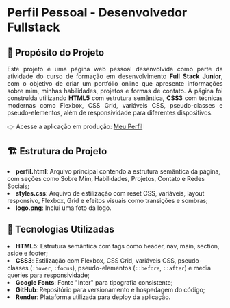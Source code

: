 # Perfil Pessoal - Desenvolvedor Fullstack

## 📝 Propósito do Projeto

<p align="justify">
Este projeto é uma página web pessoal desenvolvida como parte da atividade do curso de formação em desenvolvimento <strong>Full Stack Junior</strong>, com o objetivo de criar um portfólio online que apresente informações sobre mim, minhas habilidades, projetos e formas de contato. A página foi construída utilizando <strong>HTML5</strong> com estrutura semântica, <strong>CSS3</strong> com técnicas modernas como Flexbox, CSS Grid, variáveis CSS, pseudo-classes e pseudo-elementos, além de responsividade para diferentes dispositivos.

👉 Acesse a aplicação em produção: [Meu Perfil](https://trilha-dev-fullstack-junior.onrender.com)
</p>

## 🏗️ Estrutura do Projeto

<p align="justify">
<li><strong>perfil.html</strong>: Arquivo principal contendo a estrutura semântica da página, com seções como Sobre Mim, Habilidades, Projetos, Contato e Redes Sociais;</li>
<li><strong>styles.css</strong>: Arquivo de estilização com reset CSS, variáveis, layout responsivo, Flexbox, Grid e efeitos visuais como transições e sombras;</li>
<li><strong>logo.png</strong>: Inclui uma foto da logo.
</p>

## 🚀 Tecnologias Utilizadas

<p align="justify">
<li><strong>HTML5</strong>: Estrutura semântica com tags como header, nav, main, section, aside e footer;</li>
<li><strong>CSS3</strong>: Estilização com Flexbox, CSS Grid, variáveis CSS, pseudo-classes (<code>:hover</code>, <code>:focus</code>), pseudo-elementos (<code>::before</code>, <code>::after</code>) e media queries para responsividade;</li>
<li><strong>Google Fonts</strong>: Fonte "Inter" para tipografia consistente;</li>
<li><strong>GitHub</strong>: Repositório para versionamento e hospedagem do código;</li>
<li><strong>Render</strong>: Plataforma utilizada para deploy da aplicação.</li>
</p>
